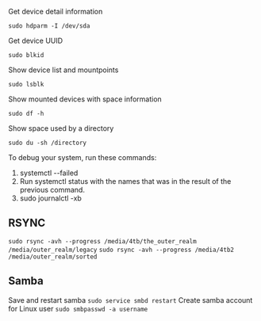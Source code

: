 Get device detail information

`sudo hdparm -I /dev/sda`

Get device UUID

`sudo blkid`

Show device list and mountpoints

`sudo lsblk`

Show mounted devices with space information

`sudo df -h`

Show space used by a directory

`sudo du -sh /directory`

To debug your system, run these commands:

1. systemctl --failed
2. Run systemctl status with the names that was in the result of the previous command.
3. sudo journalctl -xb


## RSYNC
`sudo rsync -avh --progress /media/4tb/the_outer_realm /media/outer_realm/legacy`
`sudo rsync -avh --progress /media/4tb2 /media/outer_realm/sorted`

## Samba
Save and restart samba
`sudo service smbd restart`
Create samba account for Linux user
`sudo smbpasswd -a username`